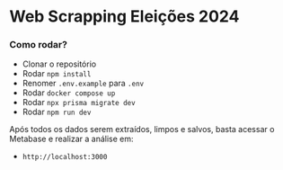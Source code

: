 # Web Scrapping Eleições 2024

### Como rodar? 
- Clonar o repositório
- Rodar `npm install`
- Renomer `.env.example` para `.env`
- Rodar `docker compose up`
- Rodar `npx prisma migrate dev`
- Rodar `npm run dev`

Após todos os dados serem extraídos, limpos e salvos, basta acessar o Metabase e realizar a análise em:
- `http://localhost:3000`